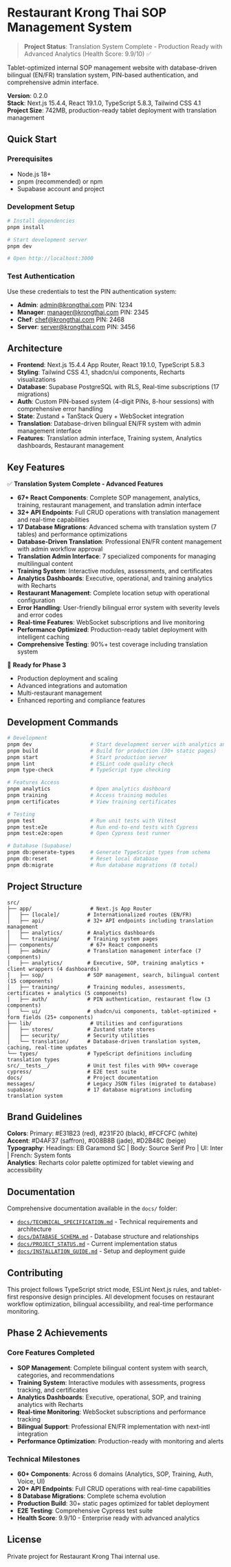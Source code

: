# Restaurant Krong Thai SOP Management System

> **Project Status**: Translation System Complete - Production Ready with Advanced Analytics (Health Score: 9.9/10) ✅

Tablet-optimized internal SOP management website with database-driven bilingual (EN/FR) translation system, PIN-based authentication, and comprehensive admin interface.

**Version**: 0.2.0  
**Stack**: Next.js 15.4.4, React 19.1.0, TypeScript 5.8.3, Tailwind CSS 4.1  
**Project Size**: 742MB, production-ready tablet deployment with translation management

## Quick Start

### Prerequisites
- Node.js 18+ 
- pnpm (recommended) or npm
- Supabase account and project

### Development Setup

```bash
# Install dependencies
pnpm install

# Start development server
pnpm dev

# Open http://localhost:3000
```

### Test Authentication

Use these credentials to test the PIN authentication system:

- **Admin**: admin@krongthai.com PIN: 1234
- **Manager**: manager@krongthai.com PIN: 2345  
- **Chef**: chef@krongthai.com PIN: 2468
- **Server**: server@krongthai.com PIN: 3456

## Architecture

- **Frontend**: Next.js 15.4.4 App Router, React 19.1.0, TypeScript 5.8.3
- **Styling**: Tailwind CSS 4.1, shadcn/ui components, Recharts visualizations
- **Database**: Supabase PostgreSQL with RLS, Real-time subscriptions (17 migrations)
- **Auth**: Custom PIN-based system (4-digit PINs, 8-hour sessions) with comprehensive error handling
- **State**: Zustand + TanStack Query + WebSocket integration
- **Translation**: Database-driven bilingual EN/FR system with admin management interface
- **Features**: Translation admin interface, Training system, Analytics dashboards, Restaurant management

## Key Features

✅ **Translation System Complete - Advanced Features**
- **67+ React Components**: Complete SOP management, analytics, training, restaurant management, and translation admin interface
- **32+ API Endpoints**: Full CRUD operations with translation management and real-time capabilities
- **17 Database Migrations**: Advanced schema with translation system (7 tables) and performance optimizations
- **Database-Driven Translation**: Professional EN/FR content management with admin workflow approval
- **Translation Admin Interface**: 7 specialized components for managing multilingual content
- **Training System**: Interactive modules, assessments, and certificates
- **Analytics Dashboards**: Executive, operational, and training analytics with Recharts
- **Restaurant Management**: Complete location setup with operational configuration
- **Error Handling**: User-friendly bilingual error system with severity levels and error codes
- **Real-time Features**: WebSocket subscriptions and live monitoring
- **Performance Optimized**: Production-ready tablet deployment with intelligent caching
- **Comprehensive Testing**: 90%+ test coverage including translation system

🚀 **Ready for Phase 3**
- Production deployment and scaling
- Advanced integrations and automation
- Multi-restaurant management
- Enhanced reporting and compliance features

## Development Commands

```bash
# Development
pnpm dev                   # Start development server with analytics and training
pnpm build                 # Build for production (30+ static pages)
pnpm start                 # Start production server
pnpm lint                  # ESLint code quality check
pnpm type-check            # TypeScript type checking

# Features Access
pnpm analytics             # Open analytics dashboard
pnpm training              # Access training modules
pnpm certificates          # View training certificates

# Testing
pnpm test                  # Run unit tests with Vitest
pnpm test:e2e              # Run end-to-end tests with Cypress
pnpm test:e2e:open         # Open Cypress test runner

# Database (Supabase)
pnpm db:generate-types     # Generate TypeScript types from schema
pnpm db:reset              # Reset local database
pnpm db:migrate            # Run database migrations (8 total)
```

## Project Structure

```
src/
├── app/                   # Next.js App Router
│   ├── [locale]/         # Internationalized routes (EN/FR)
│   ├── api/              # 32+ API endpoints including translation management
│   ├── analytics/        # Analytics dashboards
│   └── training/         # Training system pages
├── components/            # 67+ React components
│   ├── admin/            # Translation management interface (7 components)
│   ├── analytics/        # Executive, SOP, training analytics + client wrappers (4 dashboards)
│   ├── sop/              # SOP management, search, bilingual content (15 components)
│   ├── training/         # Training modules, assessments, certificates + analytics (5 components)
│   ├── auth/             # PIN authentication, restaurant flow (3 components)
│   └── ui/               # shadcn/ui components, tablet-optimized + form fields (25+ components)
├── lib/                   # Utilities and configurations
│   ├── stores/           # Zustand state stores
│   ├── security/         # Security utilities
│   └── translation/      # Database-driven translation system, caching, real-time updates
└── types/                # TypeScript definitions including translation types
src/__tests__/            # Unit test files with 90%+ coverage
cypress/                  # E2E test suite
docs/                     # Project documentation
messages/                 # Legacy JSON files (migrated to database)
supabase/                 # 17 database migrations including translation system
```

## Brand Guidelines

**Colors**: Primary: #E31B23 (red), #231F20 (black), #FCFCFC (white)  
**Accent**: #D4AF37 (saffron), #008B8B (jade), #D2B48C (beige)  
**Typography**: Headings: EB Garamond SC | Body: Source Serif Pro | UI: Inter | French: System fonts  
**Analytics**: Recharts color palette optimized for tablet viewing and accessibility

## Documentation

Comprehensive documentation available in the `docs/` folder:

- [`docs/TECHNICAL_SPECIFICATION.md`](docs/TECHNICAL_SPECIFICATION.md) - Technical requirements and architecture
- [`docs/DATABASE_SCHEMA.md`](docs/DATABASE_SCHEMA.md) - Database structure and relationships
- [`docs/PROJECT_STATUS.md`](docs/PROJECT_STATUS.md) - Current implementation status
- [`docs/INSTALLATION_GUIDE.md`](docs/INSTALLATION_GUIDE.md) - Setup and deployment guide

## Contributing

This project follows TypeScript strict mode, ESLint Next.js rules, and tablet-first responsive design principles. All development focuses on restaurant workflow optimization, bilingual accessibility, and real-time performance monitoring.

## Phase 2 Achievements

### Core Features Completed
- **SOP Management**: Complete bilingual content system with search, categories, and recommendations
- **Training System**: Interactive modules with assessments, progress tracking, and certificates
- **Analytics Dashboards**: Executive, operational, SOP, and training analytics with Recharts
- **Real-time Monitoring**: WebSocket subscriptions and performance tracking
- **Bilingual Support**: Professional EN/FR implementation with next-intl integration
- **Performance Optimization**: Production-ready with monitoring and alerts

### Technical Milestones
- **60+ Components**: Across 6 domains (Analytics, SOP, Training, Auth, Voice, UI)
- **20+ API Endpoints**: Full CRUD operations with real-time capabilities
- **8 Database Migrations**: Complete schema evolution
- **Production Build**: 30+ static pages optimized for tablet deployment
- **E2E Testing**: Comprehensive Cypress test suite
- **Health Score**: 9.9/10 - Enterprise ready with advanced analytics

## License

Private project for Restaurant Krong Thai internal use.
